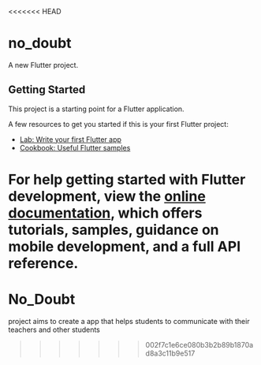 <<<<<<< HEAD
# no_doubt

A new Flutter project.

## Getting Started

This project is a starting point for a Flutter application.

A few resources to get you started if this is your first Flutter project:

- [Lab: Write your first Flutter app](https://docs.flutter.dev/get-started/codelab)
- [Cookbook: Useful Flutter samples](https://docs.flutter.dev/cookbook)

For help getting started with Flutter development, view the
[online documentation](https://docs.flutter.dev/), which offers tutorials,
samples, guidance on mobile development, and a full API reference.
=======
# No_Doubt
project aims to create a app that helps students to communicate with their teachers and other students
>>>>>>> 002f7c1e6ce080b3b2b89b1870ad8a3c11b9e517
